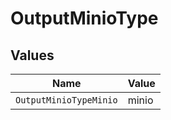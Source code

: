 # OutputMinioType


## Values

| Name                   | Value                  |
| ---------------------- | ---------------------- |
| `OutputMinioTypeMinio` | minio                  |